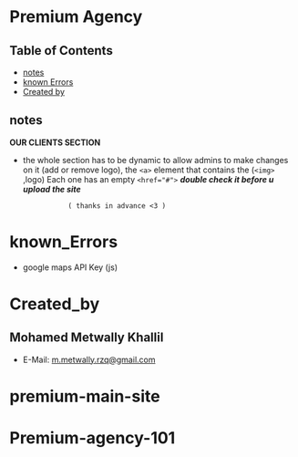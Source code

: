 # Premium Agency

## Table of Contents

* [notes](#notes)
* [known Errors](#known_errors)
* [Created by](#created_by)

## notes

**OUR CLIENTS SECTION**

* the whole section has to be dynamic to allow admins to make changes on it (add or remove logo),
the `<a>` element that contains the (`<img>` ,logo)
Each one has an empty `<href="#">` ***double check it before u upload the site***

                 ( thanks in advance <3 )

# known_Errors

* google maps API Key (js)

# Created_by

## Mohamed Metwally Khallil

* E-Mail: m.metwally.rzq@gmail.com
# premium-main-site
# Premium-agency-101
